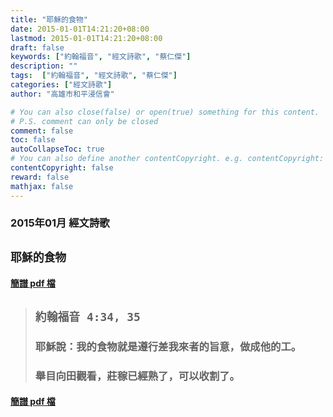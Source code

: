 ```yaml
---
title: "耶穌的食物"
date: 2015-01-01T14:21:20+08:00
lastmod: 2015-01-01T14:21:20+08:00
draft: false
keywords: ["約翰福音", "經文詩歌", "蔡仁傑"]
description: ""
tags:  ["約翰福音", "經文詩歌", "蔡仁傑"]
categories: ["經文詩歌"]
author: "高雄市和平浸信會"

# You can also close(false) or open(true) something for this content.
# P.S. comment can only be closed
comment: false
toc: false
autoCollapseToc: true
# You can also define another contentCopyright. e.g. contentCopyright: "This is another copyright."
contentCopyright: false
reward: false
mathjax: false
---
```


### 2015年01月 經文詩歌

## `耶穌的食物`

#### [簡譜 pdf 檔](/pdf-h/h201501.pdf "耶穌的食物")

> ## `約翰福音 4:34, 35`
> 
> ### 耶穌說：我的食物就是遵行差我來者的旨意，做成他的工。
>
> ### 舉目向田觀看，莊稼已經熟了，可以收割了。

#### [簡譜 pdf 檔](/pdf-h/h201501.pdf "耶穌的食物")